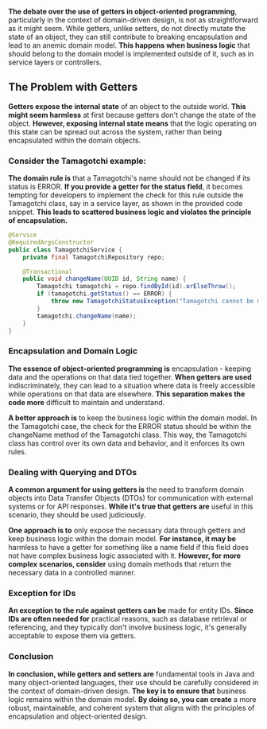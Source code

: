 **The debate over the use of getters in object-oriented programming**, particularly in the context of domain-driven design, is not as straightforward as it might seem. 
While getters, unlike setters, do not directly mutate the state of an object, they can still contribute to breaking encapsulation and lead to an anemic domain model. 
**This happens when business logic** that should belong to the domain model is implemented outside of it, such as in service layers or controllers.

## The Problem with Getters
**Getters expose the internal state** of an object to the outside world. 
**This might seem harmless** at first because getters don't change the state of the object. 
**However, exposing internal state means** that the logic operating on this state can be spread out across the system, 
rather than being encapsulated within the domain objects.

### Consider the Tamagotchi example: 
**The domain rule is** that a Tamagotchi's name should not be changed if its status is ERROR. 
**If you provide a getter for the status field**, it becomes tempting for developers to implement the check for this rule outside the Tamagotchi class, 
say in a service layer, as shown in the provided code snippet. 
**This leads to scattered business logic and violates the principle of encapsulation.**

```java
@Service
@RequiredArgsConstructor
public class TamagotchiService {
    private final TamagotchiRepository repo;

    @Transactional
    public void changeName(UUID id, String name) {
        Tamagotchi tamagotchi = repo.findById(id).orElseThrow();
        if (tamagotchi.getStatus() == ERROR) {
            throw new TamagotchiStatusException("Tamagotchi cannot be modified because its status is ERROR");
        }
        tamagotchi.changeName(name);
    }
}
```

### Encapsulation and Domain Logic
**The essence of object-oriented programming is** encapsulation - keeping data and the operations on that data tied together. 
**When getters are used** indiscriminately, they can lead to a situation where data is freely accessible while operations on that data are elsewhere. 
**This separation makes the code more** difficult to maintain and understand.

**A better approach is** to keep the business logic within the domain model. 
In the Tamagotchi case, the check for the ERROR status should be within the changeName method of the Tamagotchi class. 
This way, the Tamagotchi class has control over its own data and behavior, and it enforces its own rules.

### Dealing with Querying and DTOs
**A common argument for using getters is** the need to transform domain objects into Data Transfer Objects (DTOs) for communication with external systems or for API responses. 
**While it's true that getters are** useful in this scenario, they should be used judiciously.

**One approach is to** only expose the necessary data through getters and keep business logic within the domain model. 
**For instance, it may be** harmless to have a getter for something like a name field if this field does not have complex business logic associated with it. 
**However, for more complex scenarios, consider** using domain methods that return the necessary data in a controlled manner.

### Exception for IDs
**An exception to the rule against getters can be** made for entity IDs. 
**Since IDs are often needed for** practical reasons, such as database retrieval or referencing, and they typically don't involve business logic, 
it's generally acceptable to expose them via getters.

### Conclusion
**In conclusion, while getters and setters are** fundamental tools in Java and many object-oriented languages, 
their use should be carefully considered in the context of domain-driven design. 
**The key is to ensure that** business logic remains within the domain model. 
**By doing so, you can create** a more robust, maintainable, and coherent system that aligns with the principles of encapsulation and object-oriented design.